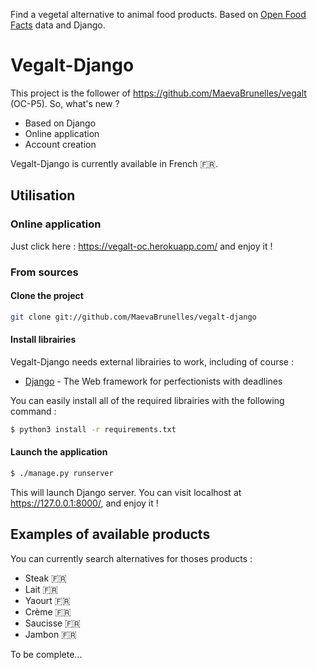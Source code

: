 Find a vegetal alternative to animal food products. Based on [Open Food Facts](https://fr.openfoodfacts.org) data and Django.

# Vegalt-Django

This project is the follower of https://github.com/MaevaBrunelles/vegalt (OC-P5). So, what's new ?

* Based on Django
* Online application
* Account creation
 
Vegalt-Django is currently available in French :fr:.

## Utilisation

### Online application

Just click here : https://vegalt-oc.herokuapp.com/ and enjoy it !

### From sources

#### Clone the project

```sh
git clone git://github.com/MaevaBrunelles/vegalt-django
```

#### Install librairies

Vegalt-Django needs external librairies to work, including of course :

* [Django](https://github.com/django/django) - The Web framework for perfectionists with deadlines


You can easily install all of the required librairies with the following command :

```sh
$ python3 install -r requirements.txt
```

#### Launch the application

```sh
$ ./manage.py runserver
```

This will launch Django server. You can visit localhost at https://127.0.0.1:8000/, and enjoy it !

## Examples of available products

You can currently search alternatives for thoses products :

* Steak :fr:
* Lait :fr:
* Yaourt :fr:
* Crème :fr:
* Saucisse :fr:
* Jambon :fr:

To be complete...
